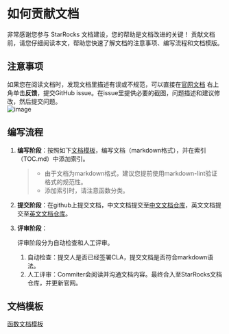 # 如何贡献文档

非常感谢您参与 StarRocks 文档建设，您的帮助是文档改进的关键！
贡献文档前，请您仔细阅读本文，帮助您快速了解文档的注意事项、编写流程和文档模版。

## 注意事项

如果您在阅读文档时，发现文档里描述有误或不规范，可以直接在[官网文档](https://docs.starrocks.io/zh-cn/latest/introduction/StarRocks_intro) 右上角单击**反馈**，提交GitHub issue。在issue里提供必要的截图，问题描述和建议修改，然后提交问题。<br>
![image](https://user-images.githubusercontent.com/98087056/183545340-205e3730-f2a7-4e45-bfef-63afb356b814.png)

## 编写流程

1. **编写阶段**：按照如下[文档模板](./README.md/##文档模板)，编写文档（markdown格式），并在索引（TOC.md）中添加索引。

    > - 由于文档为markdown格式，建议您提前使用markdown-lint验证格式的规范性。
    > - 添加索引时，请注意函数分类。

2. **提交阶段**：在github上提交文档，中文文档提交至[中文文档仓库](https://github.com/StarRocks/docs.zh-cn)，英文文档提交至[英文文档仓库](https://github.com/StarRocks/docs)。

3. **评审阶段**：

   评审阶段分为自动检查和人工评审。

   1. 自动检查：提交人是否已经签署CLA，提交文档是否符合markdown语法。
   2. 人工评审：Commiter会阅读并沟通文档内容。最终合入至StarRocks文档仓库，并更新官网。

## 文档模板

[函数文档模板](./sql-reference/sql-functions/How%20to%20Write%20Functions%20Documentation.md)
